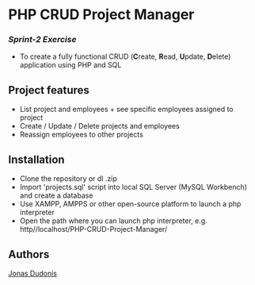 # PHP CRUD Project Manager

###  *Sprint-2 Exercise*
- To create a fully functional CRUD (**C**reate, **R**ead, **U**pdate, **D**elete) application using PHP and SQL

## Project features
- List project and employees + see specific employees assigned to project
- Create / Update / Delete projects and employees
- Reassign employees to other projects


## Installation
- Clone the repository or dl .zip
- Import 'projects.sql' script into local SQL Server (MySQL Workbench) and create a database
- Use XAMPP, AMPPS or other open-source platform to launch a php interpreter
- Open the path where you can launch php interpreter, e.g. http//localhost/PHP-CRUD-Project-Manager/

## Authors
[Jonas Dudonis](https://github.com/JonasDudonis)